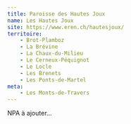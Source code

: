 ```yaml
---
title: Paroisse des Hautes Joux
name: Les Hautes Joux
site: https://www.eren.ch/hautesjoux/
territoire:
    - Brot-Plamboz
    - La Brévine
    - La Chaux-du-Milieu
    - Le Cerneux-Péquignot
    - Le Locle
    - Les Brenets
    - Les Ponts-de-Martel
meta:
    - Les Monts-de-Travers
---
```


NPA à ajouter...
